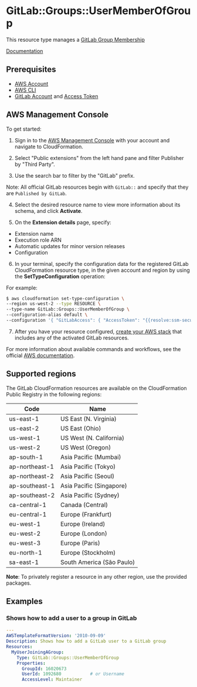 # GitLab::Groups::UserMemberOfGroup

This resource type manages a [GitLab Group Membership][9]

[Documentation][4]

## Prerequisites
* [AWS Account][19]
* [AWS CLI][20]
* [GitLab Account][21] and [Access Token][22]
 
## AWS Management Console

To get started:

1. Sign in to the [AWS Management Console][23] with your account and navigate to CloudFormation.

2. Select "Public extensions" from the left hand pane and filter Publisher by "Third Party".

3. Use the search bar to filter by the "GitLab" prefix.

Note: All official GitLab resources begin with `GitLab::` and specify that they are `Published by GitLab`.

4. Select the desired resource name to view more information about its schema, and click **Activate**.

5. On the **Extension details** page, specify:
- Extension name
- Execution role ARN
- Automatic updates for minor version releases
- Configuration

6. In your terminal, specify the configuration data for the registered GitLab CloudFormation resource type, in the given account and region by using the **SetTypeConfiguration** operation:


For example:

  ```Bash
  $ aws cloudformation set-type-configuration \
  --region us-west-2 --type RESOURCE \
  --type-name GitLab::Groups::UserMemberOfGroup \
  --configuration-alias default \
  --configuration '{ "GitLabAccess": { "AccessToken": "{{resolve:ssm-secure:/cfn/gitlab/token:1}}", "Url": "{{resolve:ssm-secure:/cfn/gitlab/url:1}}"}}'
  ```

7. After you have your resource configured, [create your AWS stack][24] that includes any of the activated GitLab resources.

For more information about available commands and workflows, see the official [AWS documentation][25].

## Supported regions

The GitLab CloudFormation resources are available on the CloudFormation Public Registry in the following regions:

| Code            | Name                      |
|-----------------|---------------------------|
| us-east-1       | US East (N. Virginia)     |
| us-east-2       | US East (Ohio)            |
| us-west-1       | US West (N. California)   |
| us-west-2       | US West (Oregon)          |
| ap-south-1      | Asia Pacific (Mumbai)     |
| ap-northeast-1  | Asia Pacific (Tokyo)      |
| ap-northeast-2  | Asia Pacific (Seoul)      |
| ap-southeast-1  | Asia Pacific (Singapore)  |
| ap-southeast-2  | Asia Pacific (Sydney)     |
| ca-central-1    | Canada (Central)          |
| eu-central-1    | Europe (Frankfurt)        |
| eu-west-1       | Europe (Ireland)          |
| eu-west-2       | Europe (London)           |
| eu-west-3       | Europe (Paris)            |
| eu-north-1      | Europe (Stockholm)        |
| sa-east-1       | South America (São Paulo) |

**Note**: To privately register a resource in any other region, use the provided packages.

## Examples

### Shows how to add a user to a group in GitLab

```yaml
---
AWSTemplateFormatVersion: '2010-09-09'
Description: Shows how to add a GitLab user to a GitLab group
Resources:
  MyUserJoiningAGroup:
    Type: GitLab::Groups::UserMemberOfGroup
    Properties:
      GroupId: 16020673
      UserId: 1092680           # or Username
      AccessLevel: Maintainer
```

[1]: https://docs.aws.amazon.com/cloudformation-cli/latest/userguide/resource-types.html
[2]: https://docs.aws.amazon.com/AWSCloudFormation/latest/UserGuide/Welcome.html
[3]: https://docs.gitlab.com/ee/topics/git/tags.html
[4]: GitLab-Code-Tag
[5]: https://docs.gitlab.com/ee/user/group/#groups
[6]: GitLab-Groups-Group
[7]: https://docs.gitlab.com/ee/user/group/access_and_permissions.html
[8]: GitLab-Groups-GroupAccessToGroup
[9]: https://docs.gitlab.com/ee/user/group/manage.html#add-users-to-a-group
[10]: GitLab-Groups-UserMemberOfGroup
[11]: https://docs.gitlab.com/ee/user/project/settings/project_access_tokens.html#project-access-tokens
[12]: GitLab-Projects-AccessToken
[13]: https://docs.gitlab.com/ee/api/members.html#give-a-group-access-to-a-project
[14]: GitLab-Projects-GroupAccessToProject
[15]: https://docs.gitlab.com/ee/user/project/working_with_projects.html
[16]: GitLab-Projects-Project
[17]: https://docs.gitlab.com/ee/user/project/members/#add-users-to-a-project
[18]: GitLab-Projects-UserMemberOfProject
[19]: https://aws.amazon.com/account/
[20]: https://aws.amazon.com/cli/
[21]: https://about.gitlab.com/
[22]: https://docs.gitlab.com/ee/user/profile/personal_access_tokens.html
[23]: https://aws.amazon.com/console/
[24]: https://console.aws.amazon.com/cloudformation/home
[25]: https://docs.aws.amazon.com/AWSCloudFormation/latest/UserGuide/registry.html
